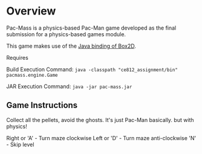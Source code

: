 # Overview

Pac-Mass is a physics-based Pac-Man game developed as the final submission for a physics-based games module. 

This game makes use of the [Java binding of Box2D](https://github.com/jbox2d/jbox2d).

Requires

Build Execution Command: `java -classpath "ce812_assignment/bin" pacmass.engine.Game`

JAR Execution Command: `java -jar pac-mass.jar`


## Game Instructions
Collect all the pellets, avoid the ghosts. It's just Pac-Man basically. but with physics!

Right or 'A'	- Turn maze clockwise
Left or 'D'	- Turn maze anti-clockwise
'N'		- Skip level
